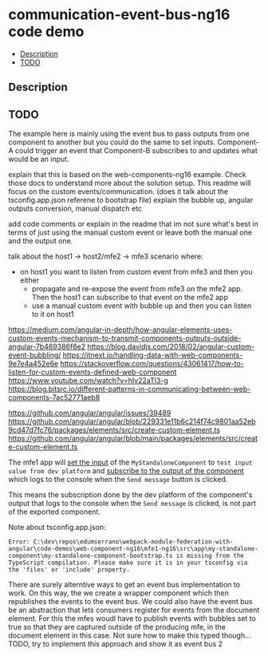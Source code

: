 # communication-event-bus-ng16 code demo

- [Description](#description)
- [TODO](#todo)

## Description

## TODO

The example here is mainly using the event bus to pass outputs from one component to another but you could do the same to set inputs. Component-A could trigger an event that Component-B subscribes to and updates what would be an input.


explain that this is based on the web-components-ng16 example. Check those docs to understand more about the solution setup. This readme will focus on the custom events/communication. (does it talk about the tsconfig.app.json referene to bootstrap file)
explain the bubble up, angular outputs conversion, manual dispatch etc

add code comments or explain in the readme that im not sure what's best in terms of just using the manual custom event or leave both the manual one and the output one.

talk about the host1 -> host2/mfe2 -> mfe3 scenario where:
- on host1 you want to listen from custom event from mfe3 and then you either
  - propagate and re-expose the event from mfe3 on the mfe2 app. Then the host1 can subscribe to that event on the mfe2 app
  - use a manual custom event with bubble up and then you can listen to it on host1


https://medium.com/angular-in-depth/how-angular-elements-uses-custom-events-mechanism-to-transmit-components-outputs-outside-angular-7b469386f6e2
https://blog.davidjs.com/2018/02/angular-custom-event-bubbling/
https://itnext.io/handling-data-with-web-components-9e7e4a452e6e
https://stackoverflow.com/questions/43061417/how-to-listen-for-custom-events-defined-web-component
https://www.youtube.com/watch?v=hIv22aTl3-g
https://blog.bitsrc.io/different-patterns-in-communicating-between-web-components-7ac52771aeb8


https://github.com/angular/angular/issues/39489
https://github.com/angular/angular/blob/229331e11b6c214f74c9801aa52eb9cd47d7fc76/packages/elements/src/create-custom-element.ts
https://github.com/angular/angular/blob/main/packages/elements/src/create-custom-element.ts


The mfe1 app will [set the input](/code-demos/communication-custom-events-ng16/mfe1-ng16/src/app/app-routing.module.ts) of the `MyStandaloneComponent` to `test input value from dev platform` and [subscribe to the output of the component](/code-demos/communication-custom-events-ng16/mfe1-ng16/src/app/app.component.ts) which logs to the console when the `Send message` button is clicked.


This means the subscription done by the dev platform of the component's output that logs to the console when the `Send message` is clicked, is not part of the exported component.


Note about tsconfig.app.json:
```
Error: C:\dev\repos\edumserrano\webpack-module-federation-with-angular\code-demos\web-component-ng16\mfe1-ng16\src\app\my-standalone-component\my-standalone-component-bootstrap.ts is missing from the TypeScript compilation. Please make sure it is in your tsconfig via the 'files' or 'include' property.
``` 


There are surely alterntive ways to get an event bus implementation to work. On this way, the we create a wrapper component which then republishes the events to the event bus.
We could also have the event bus be an abstraction that lets consumers register for events from the document element. For this the mfes woudl have to publish events with bubbles set to true so that they are captured outside of the producing mfe, in the document element in this case. Not sure how to make this typed though...
TODO, try to implement this approach and show it as event bus 2